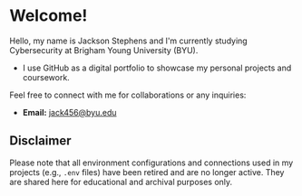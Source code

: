 # Welcome!

Hello, my name is Jackson Stephens and I'm currently studying Cybersecurity at Brigham Young University (BYU). 
- I use GitHub as a digital portfolio to showcase my personal projects and coursework. 

Feel free to connect with me for collaborations or any inquiries:
- **Email:** jack456@byu.edu

## Disclaimer
Please note that all environment configurations and connections used in my projects (e.g., `.env` files) have been retired and are no longer active. They are shared here for educational and archival purposes only.
